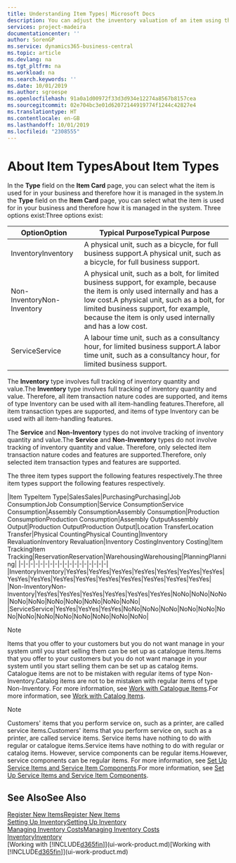 ```yaml
---
title: Understanding Item Types| Microsoft Docs
description: You can adjust the inventory valuation of an item using the FIFO or Average costing methods, for example, when item costs change for reasons other than transactions.
services: project-madeira
documentationcenter: ''
author: SorenGP
ms.service: dynamics365-business-central
ms.topic: article
ms.devlang: na
ms.tgt_pltfrm: na
ms.workload: na
ms.search.keywords: ''
ms.date: 10/01/2019
ms.author: sgroespe
ms.openlocfilehash: 91a0a1d00972f33d3d934e12274a8567b8157cea
ms.sourcegitcommit: 02e704bc3e01d62072144919774f1244c42827e4
ms.translationtype: HT
ms.contentlocale: en-GB
ms.lasthandoff: 10/01/2019
ms.locfileid: "2308555"
---
```

# <a name="about-item-types"></a><span data-ttu-id="4d908-103">About Item Types</span><span class="sxs-lookup"><span data-stu-id="4d908-103">About Item Types</span></span>
<span data-ttu-id="4d908-104">In the **Type** field on the **Item Card** page, you can select what the item is used for in your business and therefore how it is managed in the system.</span><span class="sxs-lookup"><span data-stu-id="4d908-104">In the **Type** field on the **Item Card** page, you can select what the item is used for in your business and therefore how it is managed in the system.</span></span> <span data-ttu-id="4d908-105">Three options exist:</span><span class="sxs-lookup"><span data-stu-id="4d908-105">Three options exist:</span></span>

|<span data-ttu-id="4d908-106">Option</span><span class="sxs-lookup"><span data-stu-id="4d908-106">Option</span></span>|<span data-ttu-id="4d908-107">Typical Purpose</span><span class="sxs-lookup"><span data-stu-id="4d908-107">Typical Purpose</span></span>|
|------|-----------|
|<span data-ttu-id="4d908-108">Inventory</span><span class="sxs-lookup"><span data-stu-id="4d908-108">Inventory</span></span>|<span data-ttu-id="4d908-109">A physical unit, such as a bicycle, for full business support.</span><span class="sxs-lookup"><span data-stu-id="4d908-109">A physical unit, such as a bicycle, for full business support.</span></span>|
|<span data-ttu-id="4d908-110">Non-Inventory</span><span class="sxs-lookup"><span data-stu-id="4d908-110">Non-Inventory</span></span>|<span data-ttu-id="4d908-111">A physical unit, such as a bolt, for limited business support, for example, because the item is only used internally and has a low cost.</span><span class="sxs-lookup"><span data-stu-id="4d908-111">A physical unit, such as a bolt, for limited business support, for example, because the item is only used internally and has a low cost.</span></span>|
|<span data-ttu-id="4d908-112">Service</span><span class="sxs-lookup"><span data-stu-id="4d908-112">Service</span></span>|<span data-ttu-id="4d908-113">A labour time unit, such as a consultancy hour, for limited business support.</span><span class="sxs-lookup"><span data-stu-id="4d908-113">A labor time unit, such as a consultancy hour, for limited business support.</span></span>|

<span data-ttu-id="4d908-114">The **Inventory** type involves full tracking of inventory quantity and value.</span><span class="sxs-lookup"><span data-stu-id="4d908-114">The **Inventory** type involves full tracking of inventory quantity and value.</span></span> <span data-ttu-id="4d908-115">Therefore, all item transaction nature codes are supported, and items of type Inventory can be used with all item-handling features.</span><span class="sxs-lookup"><span data-stu-id="4d908-115">Therefore, all item transaction types are supported, and items of type Inventory can be used with all item-handling features.</span></span>

<span data-ttu-id="4d908-116">The **Service** and **Non-Inventory** types do not involve tracking of inventory quantity and value.</span><span class="sxs-lookup"><span data-stu-id="4d908-116">The **Service** and **Non-Inventory** types do not involve tracking of inventory quantity and value.</span></span> <span data-ttu-id="4d908-117">Therefore, only selected item transaction nature codes and features are supported.</span><span class="sxs-lookup"><span data-stu-id="4d908-117">Therefore, only selected item transaction types and features are supported.</span></span>

<span data-ttu-id="4d908-118">The three item types support the following features respectively.</span><span class="sxs-lookup"><span data-stu-id="4d908-118">The three item types support the following features respectively.</span></span>

|<span data-ttu-id="4d908-119">Item Type</span><span class="sxs-lookup"><span data-stu-id="4d908-119">Item Type</span></span>|<span data-ttu-id="4d908-120">Sales</span><span class="sxs-lookup"><span data-stu-id="4d908-120">Sales</span></span>|<span data-ttu-id="4d908-121">Purchasing</span><span class="sxs-lookup"><span data-stu-id="4d908-121">Purchasing</span></span>|<span data-ttu-id="4d908-122">Job Consumption</span><span class="sxs-lookup"><span data-stu-id="4d908-122">Job Consumption</span></span>|<span data-ttu-id="4d908-123">Service Consumption</span><span class="sxs-lookup"><span data-stu-id="4d908-123">Service Consumption</span></span>|<span data-ttu-id="4d908-124">Assembly Consumption</span><span class="sxs-lookup"><span data-stu-id="4d908-124">Assembly Consumption</span></span>|<span data-ttu-id="4d908-125">Production Consumption</span><span class="sxs-lookup"><span data-stu-id="4d908-125">Production Consumption</span></span>|<span data-ttu-id="4d908-126">Assembly Output</span><span class="sxs-lookup"><span data-stu-id="4d908-126">Assembly Output</span></span>|<span data-ttu-id="4d908-127">Production Output</span><span class="sxs-lookup"><span data-stu-id="4d908-127">Production Output</span></span>|<span data-ttu-id="4d908-128">Location Transfer</span><span class="sxs-lookup"><span data-stu-id="4d908-128">Location Transfer</span></span>|<span data-ttu-id="4d908-129">Physical Counting</span><span class="sxs-lookup"><span data-stu-id="4d908-129">Physical Counting</span></span>|<span data-ttu-id="4d908-130">Inventory Revaluation</span><span class="sxs-lookup"><span data-stu-id="4d908-130">Inventory Revaluation</span></span>|<span data-ttu-id="4d908-131">Inventory Costing</span><span class="sxs-lookup"><span data-stu-id="4d908-131">Inventory Costing</span></span>|<span data-ttu-id="4d908-132">Item Tracking</span><span class="sxs-lookup"><span data-stu-id="4d908-132">Item Tracking</span></span>|<span data-ttu-id="4d908-133">Reservation</span><span class="sxs-lookup"><span data-stu-id="4d908-133">Reservation</span></span>|<span data-ttu-id="4d908-134">Warehousing</span><span class="sxs-lookup"><span data-stu-id="4d908-134">Warehousing</span></span>|<span data-ttu-id="4d908-135">Planning</span><span class="sxs-lookup"><span data-stu-id="4d908-135">Planning</span></span>|
|-|-|-|-|-|-|-|-|-|-|-|-|-|-|-|-|-|-|
|<span data-ttu-id="4d908-136">Inventory</span><span class="sxs-lookup"><span data-stu-id="4d908-136">Inventory</span></span>|<span data-ttu-id="4d908-137">Yes</span><span class="sxs-lookup"><span data-stu-id="4d908-137">Yes</span></span>|<span data-ttu-id="4d908-138">Yes</span><span class="sxs-lookup"><span data-stu-id="4d908-138">Yes</span></span>|<span data-ttu-id="4d908-139">Yes</span><span class="sxs-lookup"><span data-stu-id="4d908-139">Yes</span></span>|<span data-ttu-id="4d908-140">Yes</span><span class="sxs-lookup"><span data-stu-id="4d908-140">Yes</span></span>|<span data-ttu-id="4d908-141">Yes</span><span class="sxs-lookup"><span data-stu-id="4d908-141">Yes</span></span>|<span data-ttu-id="4d908-142">Yes</span><span class="sxs-lookup"><span data-stu-id="4d908-142">Yes</span></span>|<span data-ttu-id="4d908-143">Yes</span><span class="sxs-lookup"><span data-stu-id="4d908-143">Yes</span></span>|<span data-ttu-id="4d908-144">Yes</span><span class="sxs-lookup"><span data-stu-id="4d908-144">Yes</span></span>|<span data-ttu-id="4d908-145">Yes</span><span class="sxs-lookup"><span data-stu-id="4d908-145">Yes</span></span>|<span data-ttu-id="4d908-146">Yes</span><span class="sxs-lookup"><span data-stu-id="4d908-146">Yes</span></span>|<span data-ttu-id="4d908-147">Yes</span><span class="sxs-lookup"><span data-stu-id="4d908-147">Yes</span></span>|<span data-ttu-id="4d908-148">Yes</span><span class="sxs-lookup"><span data-stu-id="4d908-148">Yes</span></span>|<span data-ttu-id="4d908-149">Yes</span><span class="sxs-lookup"><span data-stu-id="4d908-149">Yes</span></span>|<span data-ttu-id="4d908-150">Yes</span><span class="sxs-lookup"><span data-stu-id="4d908-150">Yes</span></span>|<span data-ttu-id="4d908-151">Yes</span><span class="sxs-lookup"><span data-stu-id="4d908-151">Yes</span></span>|<span data-ttu-id="4d908-152">Yes</span><span class="sxs-lookup"><span data-stu-id="4d908-152">Yes</span></span>|
|<span data-ttu-id="4d908-153">Non-Inventory</span><span class="sxs-lookup"><span data-stu-id="4d908-153">Non-Inventory</span></span>|<span data-ttu-id="4d908-154">Yes</span><span class="sxs-lookup"><span data-stu-id="4d908-154">Yes</span></span>|<span data-ttu-id="4d908-155">Yes</span><span class="sxs-lookup"><span data-stu-id="4d908-155">Yes</span></span>|<span data-ttu-id="4d908-156">Yes</span><span class="sxs-lookup"><span data-stu-id="4d908-156">Yes</span></span>|<span data-ttu-id="4d908-157">Yes</span><span class="sxs-lookup"><span data-stu-id="4d908-157">Yes</span></span>|<span data-ttu-id="4d908-158">Yes</span><span class="sxs-lookup"><span data-stu-id="4d908-158">Yes</span></span>|<span data-ttu-id="4d908-159">Yes</span><span class="sxs-lookup"><span data-stu-id="4d908-159">Yes</span></span>|<span data-ttu-id="4d908-160">No</span><span class="sxs-lookup"><span data-stu-id="4d908-160">No</span></span>|<span data-ttu-id="4d908-161">No</span><span class="sxs-lookup"><span data-stu-id="4d908-161">No</span></span>|<span data-ttu-id="4d908-162">No</span><span class="sxs-lookup"><span data-stu-id="4d908-162">No</span></span>|<span data-ttu-id="4d908-163">No</span><span class="sxs-lookup"><span data-stu-id="4d908-163">No</span></span>|<span data-ttu-id="4d908-164">No</span><span class="sxs-lookup"><span data-stu-id="4d908-164">No</span></span>|<span data-ttu-id="4d908-165">No</span><span class="sxs-lookup"><span data-stu-id="4d908-165">No</span></span>|<span data-ttu-id="4d908-166">No</span><span class="sxs-lookup"><span data-stu-id="4d908-166">No</span></span>|<span data-ttu-id="4d908-167">No</span><span class="sxs-lookup"><span data-stu-id="4d908-167">No</span></span>|<span data-ttu-id="4d908-168">No</span><span class="sxs-lookup"><span data-stu-id="4d908-168">No</span></span>|<span data-ttu-id="4d908-169">No</span><span class="sxs-lookup"><span data-stu-id="4d908-169">No</span></span>|
|<span data-ttu-id="4d908-170">Service</span><span class="sxs-lookup"><span data-stu-id="4d908-170">Service</span></span>|<span data-ttu-id="4d908-171">Yes</span><span class="sxs-lookup"><span data-stu-id="4d908-171">Yes</span></span>|<span data-ttu-id="4d908-172">Yes</span><span class="sxs-lookup"><span data-stu-id="4d908-172">Yes</span></span>|<span data-ttu-id="4d908-173">Yes</span><span class="sxs-lookup"><span data-stu-id="4d908-173">Yes</span></span>|<span data-ttu-id="4d908-174">No</span><span class="sxs-lookup"><span data-stu-id="4d908-174">No</span></span>|<span data-ttu-id="4d908-175">No</span><span class="sxs-lookup"><span data-stu-id="4d908-175">No</span></span>|<span data-ttu-id="4d908-176">No</span><span class="sxs-lookup"><span data-stu-id="4d908-176">No</span></span>|<span data-ttu-id="4d908-177">No</span><span class="sxs-lookup"><span data-stu-id="4d908-177">No</span></span>|<span data-ttu-id="4d908-178">No</span><span class="sxs-lookup"><span data-stu-id="4d908-178">No</span></span>|<span data-ttu-id="4d908-179">No</span><span class="sxs-lookup"><span data-stu-id="4d908-179">No</span></span>|<span data-ttu-id="4d908-180">No</span><span class="sxs-lookup"><span data-stu-id="4d908-180">No</span></span>|<span data-ttu-id="4d908-181">No</span><span class="sxs-lookup"><span data-stu-id="4d908-181">No</span></span>|<span data-ttu-id="4d908-182">No</span><span class="sxs-lookup"><span data-stu-id="4d908-182">No</span></span>|<span data-ttu-id="4d908-183">No</span><span class="sxs-lookup"><span data-stu-id="4d908-183">No</span></span>|<span data-ttu-id="4d908-184">No</span><span class="sxs-lookup"><span data-stu-id="4d908-184">No</span></span>|<span data-ttu-id="4d908-185">No</span><span class="sxs-lookup"><span data-stu-id="4d908-185">No</span></span>|<span data-ttu-id="4d908-186">No</span><span class="sxs-lookup"><span data-stu-id="4d908-186">No</span></span>|

> [!NOTE]
> <span data-ttu-id="4d908-187">Items that you offer to your customers but you do not want manage in your system until you start selling them can be set up as catalogue items.</span><span class="sxs-lookup"><span data-stu-id="4d908-187">Items that you offer to your customers but you do not want manage in your system until you start selling them can be set up as catalog items.</span></span> <span data-ttu-id="4d908-188">Catalogue items are not to be mistaken with regular items of type Non-Inventory.</span><span class="sxs-lookup"><span data-stu-id="4d908-188">Catalog items are not to be mistaken with regular items of type Non-Inventory.</span></span> <span data-ttu-id="4d908-189">For more information, see [Work with Catalogue Items](inventory-how-work-nonstock-items.md).</span><span class="sxs-lookup"><span data-stu-id="4d908-189">For more information, see [Work with Catalog Items](inventory-how-work-nonstock-items.md).</span></span>

> [!NOTE]
> <span data-ttu-id="4d908-190">Customers' items that you perform service on, such as a printer, are called service items.</span><span class="sxs-lookup"><span data-stu-id="4d908-190">Customers' items that you perform service on, such as a printer, are called service items.</span></span> <span data-ttu-id="4d908-191">Service items have nothing to do with regular or catalogue items.</span><span class="sxs-lookup"><span data-stu-id="4d908-191">Service items have nothing to do with regular or catalog items.</span></span> <span data-ttu-id="4d908-192">However, service components can be regular items.</span><span class="sxs-lookup"><span data-stu-id="4d908-192">However, service components can be regular items.</span></span> <span data-ttu-id="4d908-193">For more information, see [Set Up Service Items and Service Item Components](service-how-setup-service-items.md).</span><span class="sxs-lookup"><span data-stu-id="4d908-193">For more information, see [Set Up Service Items and Service Item Components](service-how-setup-service-items.md).</span></span>

## <a name="see-also"></a><span data-ttu-id="4d908-194">See Also</span><span class="sxs-lookup"><span data-stu-id="4d908-194">See Also</span></span>
[<span data-ttu-id="4d908-195">Register New Items</span><span class="sxs-lookup"><span data-stu-id="4d908-195">Register New Items</span></span>](inventory-how-register-new-items.md)  
[<span data-ttu-id="4d908-196">Setting Up Inventory</span><span class="sxs-lookup"><span data-stu-id="4d908-196">Setting Up Inventory</span></span>](inventory-setup-inventory.md)  
[<span data-ttu-id="4d908-197">Managing Inventory Costs</span><span class="sxs-lookup"><span data-stu-id="4d908-197">Managing Inventory Costs</span></span>](finance-manage-inventory-costs.md)  
[<span data-ttu-id="4d908-198">Inventory</span><span class="sxs-lookup"><span data-stu-id="4d908-198">Inventory</span></span>](inventory-manage-inventory.md)  
<span data-ttu-id="4d908-199">[Working with [!INCLUDE[d365fin](includes/d365fin_md.md)]](ui-work-product.md)</span><span class="sxs-lookup"><span data-stu-id="4d908-199">[Working with [!INCLUDE[d365fin](includes/d365fin_md.md)]](ui-work-product.md)</span></span>
